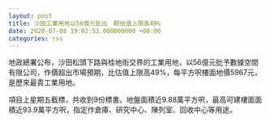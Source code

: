 ```yaml
---
layout: post
title: 沙田工業用地以56億元批出　較估值上限高49%
date: 2020-07-08 19:02:53.000000000 +08:00
categories: rss
---
```


地政總署公布，沙田松頭下路與桂地街交界的工業用地，以56億元批予數據空間有限公司，作價超出市場預期，比估值上限高49%，每平方呎樓面地價5967元，是歷來最貴工業用地。

項目上星期五截標，共收到9份標書。地盤面積近9.88萬平方呎，最高可建樓面面積近93.9萬平方呎，指定作倉庫、研究中心、陳列室、回收中心等用途。
